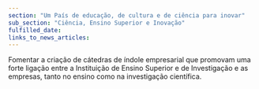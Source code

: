 ```yaml
---
section: "Um País de educação, de cultura e de ciência para inovar"
sub_section: "Ciência, Ensino Superior e Inovação"
fulfilled_date:
links_to_news_articles:
---
```


Fomentar a criação de cátedras de índole empresarial que promovam uma forte ligação entre a Instituição de Ensino Superior e de Investigação e as empresas, tanto no ensino como na investigação científica.